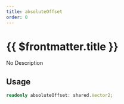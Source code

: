 ```yaml
---
title: absoluteOffset
order: 0
---
```


# {{ $frontmatter.title }}

No Description

## Usage

```ts
readonly absoluteOffset: shared.Vector2;
```
